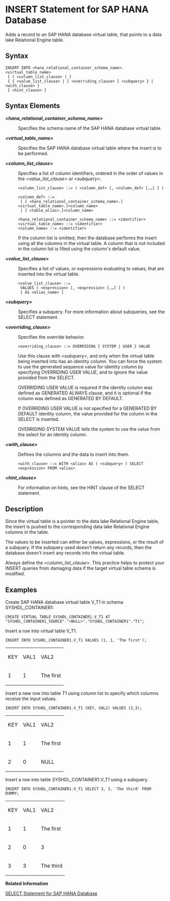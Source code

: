 <!-- loio2d0b4489ceb34918a8c3c4435099913b -->

# INSERT Statement for SAP HANA Database

Adds a record to an SAP HANA database virtual table, that points to a data lake Relational Engine table.



<a name="loio2d0b4489ceb34918a8c3c4435099913b__sql_insert_1sql_insert_syntax"/>

## Syntax

```
INSERT INTO <hana_relational_container_schema_name>.<virtual_table_name>
 [ ( <column_list_clause> ) ]
 { { <value_list_clause> | [ <overriding_clause> ] <subquery> } | <with_clause> }
 [ <hint_clause> ]
```



<a name="loio2d0b4489ceb34918a8c3c4435099913b__sql_insert_1sql_insert_syntax_elements2"/>

## Syntax Elements


<dl>
<dt><b>

*<hana\_relational\_container\_schema\_name\>*

</b></dt>
<dd>

Specifies the schema name of the SAP HANA database virtual table.



</dd><dt><b>

*<virtual\_table\_name\>*

</b></dt>
<dd>

Specifies the SAP HANA database virtual table where the insert is to be performed.



</dd><dt><b>

*<column\_list\_clause\>*

</b></dt>
<dd>

Specifies a list of column identifiers, ordered in the order of values in the *<value\_list\_clause\>* or *<subquery\>*.

```
<column_list_clause> ::= ( <column_def> [, <column_def> [,…] ] )           

<column_def> ::= 
 [ [ <hana_relational_container_schema_name>.]<virtual_table_name>.]<column_name>
 | [ <table_alias>.]<column_name>

<hana_relational_container_schema_name> ::= <identifier>
<virtual_table_name> ::= <identifier>
<column_name> ::= <identifier>

```

If the column list is omitted, then the database performs the insert using all the columns in the virtual table. A column that is not included in the column list is filled using the column's default value.



</dd><dt><b>

*<value\_list\_clause\>*

</b></dt>
<dd>

Specifies a list of values, or expressions evaluating to values, that are inserted into the virtual table.

```
<value_list_clause> ::=
 VALUES ( <expression> [, <expression> [,…] ] )
 [ AS <alias_name> ]
```



</dd><dt><b>

*<subquery\>*

</b></dt>
<dd>

Specifies a subquery. For more information about subqueries, see the SELECT statement.



</dd><dt><b>

*<overriding\_clause\>*

</b></dt>
<dd>

Specifies the override behavior.

```
<overriding_clause> ::= OVERRIDING { SYSTEM | USER } VALUE
```

Use this clause with *<subquery\>*, and only when the virtual table being inserted into has an identity column. You can force the system to use the generated sequence value for identity column by specifying OVERRIDING USER VALUE, and to ignore the value provided from the SELECT.

OVERRIDING USER VALUE is required if the identity column was defined as GENERATED ALWAYS clause, and it is optional if the column was defined as GENERATED BY DEFAULT.

If OVERRIDING USER VALUE is not specified for a GENERATED BY DEFAULT identity column, the value provided for the column in the SELECT is inserted.

OVERRIDING SYSTEM VALUE tells the system to use the value from the select for an identity column.



</dd><dt><b>

*<with\_clause\>*

</b></dt>
<dd>

Defines the columns and the data to insert into them.

```
<with_clause> ::= WITH <alias> AS ( <subquery> ) SELECT <expression> FROM <alias>
```



</dd><dt><b>

*<hint\_clause\>*

</b></dt>
<dd>

For information on hints, see the HINT clause of the SELECT statement.



</dd>
</dl>



<a name="loio2d0b4489ceb34918a8c3c4435099913b__sql_insert_1sql_insert_description"/>

## Description

Since the virtual table is a pointer to the data lake Relational Engine table, the insert is pushed to the corresponding data lake Relational Engine columns in the table.

The values to be inserted can either be values, expressions, or the result of a subquery. If the subquery used doesn’t return any records, then the database doesn’t insert any records into the virtual table.

Always define the *<column\_list\_clause\>*. This practice helps to protect your INSERT queries from damaging data if the target virtual table schema is modified.



<a name="loio2d0b4489ceb34918a8c3c4435099913b__sql_insert_1sql_insert_examples"/>

## Examples

Create SAP HANA database virtual table V\_T1 in schema SYSHDL\_CONTAINER1:

```
CREATE VIRTUAL TABLE SYSHDL_CONTAINER1.V_T1 AT "SYSHDL_CONTAINER1_SOURCE"."<NULL>"."SYSHDL_CONTAINER1"."T1";
```

Insert a row into virtual table V\_T1.

```
INSERT INTO SYSHDL_CONTAINER1.V_T1 VALUES (1, 1, 'The first');
```


<table>
<tr>
<td valign="top">

KEY



</td>
<td valign="top">

VAL1



</td>
<td valign="top">

VAL2



</td>
</tr>
<tr>
<td valign="top">

1



</td>
<td valign="top">

1



</td>
<td valign="top">

The first



</td>
</tr>
</table>

Insert a new row into table T1 using column list to specify which columns receive the input values.

```
INSERT INTO SYSHDL_CONTAINER1.V_T1 (KEY, VAL2) VALUES (2,3);
```


<table>
<tr>
<td valign="top">

KEY



</td>
<td valign="top">

VAL1



</td>
<td valign="top">

VAL2



</td>
</tr>
<tr>
<td valign="top">

1



</td>
<td valign="top">

1



</td>
<td valign="top">

The first



</td>
</tr>
<tr>
<td valign="top">

2



</td>
<td valign="top">

0



</td>
<td valign="top">

NULL



</td>
</tr>
</table>

Insert a row into table SYSHDL\_CONTAINER1.V\_T1 using a subquery.

```
INSERT INTO SYSHDL_CONTAINER1.V_T1 SELECT 3, 3, 'The third' FROM DUMMY;
```


<table>
<tr>
<td valign="top">

KEY



</td>
<td valign="top">

VAL1



</td>
<td valign="top">

VAL2



</td>
</tr>
<tr>
<td valign="top">

1



</td>
<td valign="top">

1



</td>
<td valign="top">

The first



</td>
</tr>
<tr>
<td valign="top">

2



</td>
<td valign="top">

0



</td>
<td valign="top">

3



</td>
</tr>
<tr>
<td valign="top">

3



</td>
<td valign="top">

3



</td>
<td valign="top">

The third



</td>
</tr>
</table>

**Related Information**  


[SELECT Statement for SAP HANA Database](select-statement-for-sap-hana-database-68b8472.md "Queries data from the SAP HANA database.")

